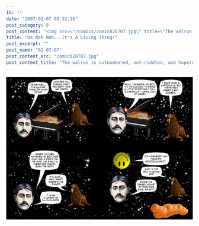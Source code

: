 ```yaml
---
ID: 71
date: "2007-02-07 08:32:16"
post_category: 0
post_content: "<img src=\"/comics/comic020707.jpg\" title=\"The walrus is outnumbered, out-riddled, and hopelessly out of his mind\"/>"
title: "Da Nah Nah...It's A Living Thing!"
post_excerpt: ""
post_name: "02-07-07"
post_content_src: "comic020707.jpg"
post_content_title: "The walrus is outnumbered, out-riddled, and hopelessly out of his mind"
---
```



[![The walrus is outnumbered, out-riddled, and hopelessly out of his mind](/comics-hi-res/comic020707.jpg)](/comics-hi-res/comic020707.jpg "The walrus is outnumbered, out-riddled, and hopelessly out of his mind")
